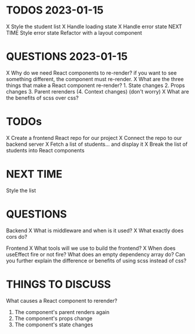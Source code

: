 # TODOS 2023-01-15
X Style the student list
X Handle loading state
X Handle error state
NEXT TIME
Style error state
Refactor with a layout component

# QUESTIONS 2023-01-15
X Why do we need React components to re-render?
    if you want to see something different, the component must re-render.
X What are the three things that make a React component re-render?
    1. State changes
    2. Props changes
    3. Parent rerenders
    (4. Context changes) (don't worry)
X What are the benefits of scss over css?





# TODOs
X Create a frontend React repo for our project
X Connect the repo to our backend server
X Fetch a list of students... and display it
X Break the list of students into React components

# NEXT TIME
Style the list

# QUESTIONS
Backend
X What is middleware and when is it used?
X What exactly does cors do?

Frontend
X What tools will we use to build the frontend?
X When does useEffect fire or not fire? What does an empty dependency array do?
Can you further explain the difference or benefits of using scss instead of css?


# THINGS TO DISCUSS
What causes a React component to rerender?
1. The component's parent renders again
2. The component's props change
3. The component's state changes